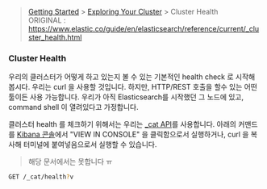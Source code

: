 > [Getting Started](https://github.com/sungjunyoung/elasticsearch_doc_ko/tree/master/Getting%20Started) > [Exploring Your Cluster](https://github.com/sungjunyoung/elasticsearch_doc_ko/tree/master/Getting%20Started/Exploring%20Your%20Cluster) > Cluster Health  
> ORIGINAL : https://www.elastic.co/guide/en/elasticsearch/reference/current/_cluster_health.html


### Cluster Health

우리의 클러스터가 어떻게 하고 있는지 볼 수 있는 기본적인 health check 로 시작해 봅시다. 우리는 curl 을 사용할 것입니다. 하지만, HTTP/REST 호출을 할수 있는 어떤 툴이든 사용 가능합니다. 우리가 아직 Elasticsearch를 시작했던 그 노드에 있고, command shell 이 열려있다고 가정합니다.

클러스터 health 를 체크하기 위해서는 우리는 [_cat API](https://www.elastic.co/guide/en/elasticsearch/reference/current/cat.html)를 사용합니다. 아래의 커맨드를 [Kibana 콘솔](https://www.elastic.co/guide/en/kibana/5.2/console-kibana.html)에서 "VIEW IN CONSOLE" 을 클릭함으로서 실행하거나, curl 을 복사해 터미널에 붙여넣음으로서 실행할 수 있습니다.
> 해당 문서에서는 못합니다 ㅠ

```bash
GET /_cat/health?v
```
